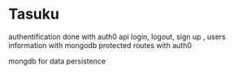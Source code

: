 # Tasuku


authentification done with auth0 api
login, logout, sign up , users information with mongodb
protected routes with auth0

mongdb for data persistence